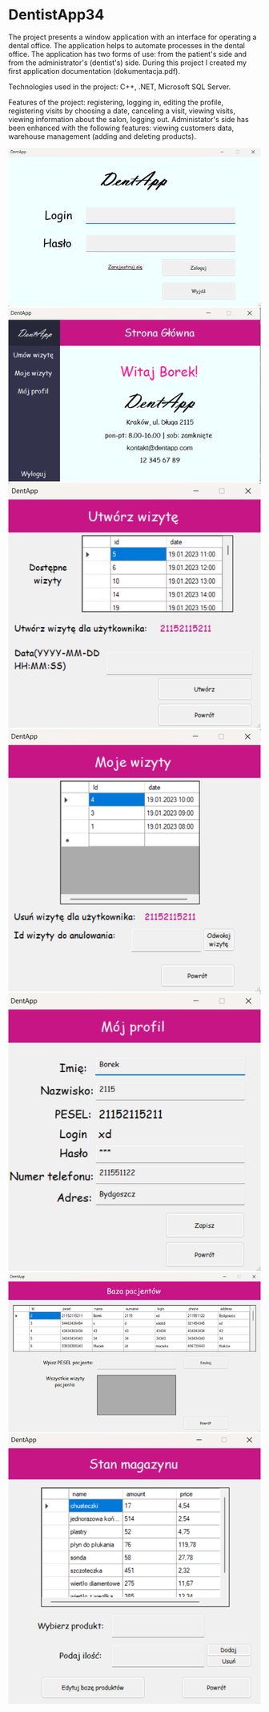 # DentistApp34

The project presents a window application with an interface for operating a dental office. The application helps to automate processes in the dental office. The application has two forms of use: from the patient's side and from the administrator's (dentist's) side. During this project I created my first application documentation (dokumentacja.pdf). 

Technologies used in the project: C++, .NET, Microsoft SQL Server.

Features of the project: registering, logging in, editing the profile, registering visits by choosing a date, canceling a visit, viewing visits, viewing information about the salon, logging out. Administator's side has been enhanced with the following features: viewing customers data, warehouse management (adding and deleting products).

![Login Page](https://github.com/karoldziadkowiec/DentistApp/blob/master/photos/1.png)
![Main Page](https://github.com/karoldziadkowiec/DentistApp/blob/master/photos/2.png)
![Create Visit Page](https://github.com/karoldziadkowiec/DentistApp/blob/master/photos/3.png)
![My Visits Page](https://github.com/karoldziadkowiec/DentistApp/blob/master/photos/4.png)
![My Profile Page](https://github.com/karoldziadkowiec/DentistApp/blob/master/photos/5.png)
![Patients Page](https://github.com/karoldziadkowiec/DentistApp/blob/master/photos/6.png)
![Store Page](https://github.com/karoldziadkowiec/DentistApp/blob/master/photos/7.png)
